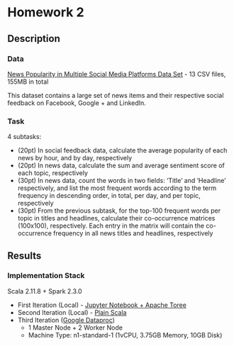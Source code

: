 # Homework 2

## Description

### Data
[News Popularity in Multiple Social Media Platforms Data Set](https://archive.ics.uci.edu/ml/datasets/News+Popularity+in+Multiple+Social+Media+Platforms) - 13 CSV files, 155MB in total  

This dataset contains a large set of news items and their respective social feedback on Facebook, Google + and LinkedIn.

### Task
4 subtasks:
+ (20pt) In social feedback data, calculate the average popularity of each news by hour, and by day, respectively
+ (20pt) In news data, calculate the sum and average sentiment score of each topic, respectively
+ (30pt) In news data, count the words in two fields: ‘Title’ and ‘Headline’ respectively, and list the most frequent words according to the term frequency in descending order, in total, per day, and per topic, respectively
+ (30pt) From the previous subtask, for the top-100 frequent words per topic in titles and headlines, calculate their co-occurrence matrices (100x100), respectively. Each entry in the matrix will contain the co-occurrence frequency in all news titles and headlines, respectively

## Results

### Implementation Stack
Scala 2.11.8 + Spark 2.3.0

+ First Iteration (Local) - [Jupyter Notebook + Apache Toree](https://github.com/michaelandhsm2/big-data-mining-course/blob/master/hw2/HW%20%232.ipynb)
+ Second Iteration (Local) - [Plain Scala](https://github.com/michaelandhsm2/big-data-mining-course/blob/master/hw2/sbt/src/main/scala/hw2.scala)
+ Third Iteration ([Google Dataproc](https://cloud.google.com/dataproc/))
  - 1 Master Node + 2 Worker Node
  - Machine Type: n1-standard-1 (1vCPU, 3.75GB Memory, 10GB Disk)
<!-- ![Cluster Setup Picture](https://raw.githubusercontent.com/michaelandhsm2/big-data-mining-course/master/hw1/pics/Cluster%20Setup.PNG) -->
<!--
### Output
- Output File ([Google Drive Download Link](https://drive.google.com/file/d/1Tow0I7p9pmR5fQ41nOS95xFFPLFDQEbX/view?usp=sharing))

- Console Output 1

![Console Output 1 Picture](https://raw.githubusercontent.com/michaelandhsm2/big-data-mining-course/master/hw1/pics/Results%20-%201.PNG)

- Console Output 2

![Console Output 2 Picture](https://raw.githubusercontent.com/michaelandhsm2/big-data-mining-course/master/hw1/pics/Results%20-%202.PNG) -->
